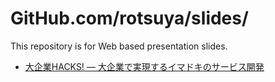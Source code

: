 # GitHub.com/rotsuya/slides/

This repository is for Web based presentation slides.

- [大企業HACKS! ― 大企業で実現するイマドキのサービス開発](https://rotsuya.github.io/slides/enterprise-hacks/)
